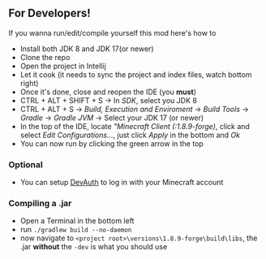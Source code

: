 ## For Developers!
If you wanna run/edit/compile yourself this mod here's how to
- Install both JDK 8 and JDK 17(or newer)
- Clone the repo
- Open the project in Intellij
- Let it cook (it needs to sync the project and index files, watch bottom right)
- Once it's done, close and reopen the IDE (you **must**)
- CTRL + ALT + SHIFT + S -> In *SDK*, select you JDK 8
- CTRL + ALT + S -> *Build, Execution and Enviroment* -> *Build Tools* -> *Gradle* -> *Gradle JVM* -> Select your JDK 17 (or newer)
- In the top of the IDE, locate *"Minecraft Client (:1.8.9-forge)*, click and select *Edit Configurations...*, just click *Apply* in the bottom and *Ok*
- You can now run by clicking the green arrow in the top

### Optional
- You can setup [DevAuth](https://github.com/DJtheRedstoner/DevAuth) to log in with your Minecraft account

### Compiling a .jar
- Open a Terminal in the bottom left
- run `./gradlew build --no-daemon`
- now navigate to `<project root>\versions\1.8.9-forge\build\libs`, the .jar **without** the `-dev` is what you should use
